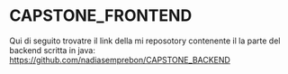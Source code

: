 # CAPSTONE_FRONTEND


Qui di seguito trovatre il link della mi reposotory contenente il la parte del backend scritta in java:
https://github.com/nadiasemprebon/CAPSTONE_BACKEND
